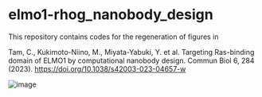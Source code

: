 # elmo1-rhog_nanobody_design

This repository contains codes for the regeneration of figures in 

Tam, C., Kukimoto-Niino, M., Miyata-Yabuki, Y. et al. Targeting Ras-binding domain of ELMO1 by computational nanobody design. Commun Biol 6, 284 (2023). https://doi.org/10.1038/s42003-023-04657-w

![image](https://github.com/johnnytam100/elmo1-rhog_nanobody_design/assets/51283097/491bb939-0fd1-40fd-88cf-cfbcd0b07138)
